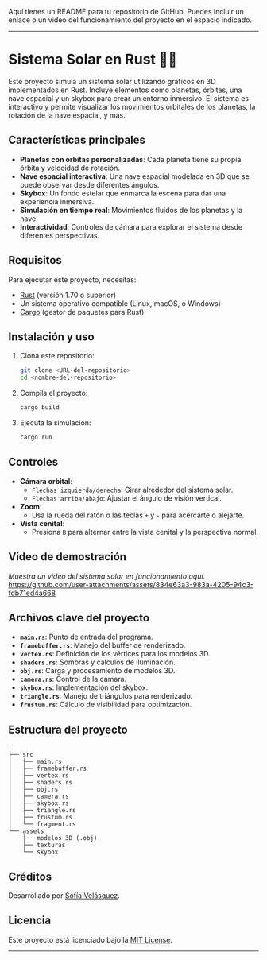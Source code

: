 Aquí tienes un README para tu repositorio de GitHub. Puedes incluir un enlace o un video del funcionamiento del proyecto en el espacio indicado.

---

# Sistema Solar en Rust 🚀🌌

Este proyecto simula un sistema solar utilizando gráficos en 3D implementados en Rust. Incluye elementos como planetas, órbitas, una nave espacial y un skybox para crear un entorno inmersivo. El sistema es interactivo y permite visualizar los movimientos orbitales de los planetas, la rotación de la nave espacial, y más.

## Características principales

- **Planetas con órbitas personalizadas**: Cada planeta tiene su propia órbita y velocidad de rotación.
- **Nave espacial interactiva**: Una nave espacial modelada en 3D que se puede observar desde diferentes ángulos.
- **Skybox**: Un fondo estelar que enmarca la escena para dar una experiencia inmersiva.
- **Simulación en tiempo real**: Movimientos fluidos de los planetas y la nave.
- **Interactividad**: Controles de cámara para explorar el sistema desde diferentes perspectivas.

## Requisitos

Para ejecutar este proyecto, necesitas:

- [Rust](https://www.rust-lang.org/) (versión 1.70 o superior)
- Un sistema operativo compatible (Linux, macOS, o Windows)
- [Cargo](https://doc.rust-lang.org/cargo/) (gestor de paquetes para Rust)

## Instalación y uso

1. Clona este repositorio:
   ```bash
   git clone <URL-del-repositorio>
   cd <nombre-del-repositorio>
   ```

2. Compila el proyecto:
   ```bash
   cargo build
   ```

3. Ejecuta la simulación:
   ```bash
   cargo run
   ```

## Controles

- **Cámara orbital**:
  - `Flechas izquierda/derecha`: Girar alrededor del sistema solar.
  - `Flechas arriba/abajo`: Ajustar el ángulo de visión vertical.
- **Zoom**:
  - Usa la rueda del ratón o las teclas `+` y `-` para acercarte o alejarte.
- **Vista cenital**:
  - Presiona `B` para alternar entre la vista cenital y la perspectiva normal.

## Video de demostración

*Muestra un video del sistema solar en funcionamiento aquí.*
https://github.com/user-attachments/assets/834e63a3-983a-4205-94c3-fdb71ed4a668 

## Archivos clave del proyecto

- **`main.rs`**: Punto de entrada del programa.
- **`framebuffer.rs`**: Manejo del buffer de renderizado.
- **`vertex.rs`**: Definición de los vértices para los modelos 3D.
- **`shaders.rs`**: Sombras y cálculos de iluminación.
- **`obj.rs`**: Carga y procesamiento de modelos 3D.
- **`camera.rs`**: Control de la cámara.
- **`skybox.rs`**: Implementación del skybox.
- **`triangle.rs`**: Manejo de triángulos para renderizado.
- **`frustum.rs`**: Cálculo de visibilidad para optimización.

## Estructura del proyecto

```plaintext
.
├── src
│   ├── main.rs
│   ├── framebuffer.rs
│   ├── vertex.rs
│   ├── shaders.rs
│   ├── obj.rs
│   ├── camera.rs
│   ├── skybox.rs
│   ├── triangle.rs
│   ├── frustum.rs
│   └── fragment.rs
└── assets
    ├── modelos 3D (.obj)
    ├── texturas
    └── skybox
```

## Créditos

Desarrollado por [Sofía Velásquez](https://github.com/Sofiamishel2003). 

## Licencia

Este proyecto está licenciado bajo la [MIT License](LICENSE).

---

